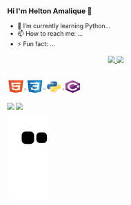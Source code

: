 ### Hi I'm Helton Amalique  👋

- 🌱 I’m currently learning Python...
- 📫 How to reach me: ...
- ⚡ Fun fact: ...



<div align="center">
  <a href="https://github.com/Helton-Amalique">
  <img height="139em" src="https://github-readme-stats.vercel.app/api?username=helton-amalique&show_icons=true&theme=dark&include_all_commits=true&count_private=true"/>
  <img height="139em" src="https://github-readme-stats.vercel.app/api/top-langs/?username=helton-amalique&layout=compact&langs_count=7&theme=dark"/>
</div>
  
  ####
  
<div style="display: inline_block"><br>
  <img align="center" alt="helt-HTML" height="30" width="40" src="https://raw.githubusercontent.com/devicons/devicon/master/icons/html5/html5-original.svg">
  <img align="center" alt="helt-CSS" height="30" width="40" src="https://raw.githubusercontent.com/devicons/devicon/master/icons/css3/css3-original.svg">
  <img align="center" alt="helt-Python" height="30" width="40" src="https://raw.githubusercontent.com/devicons/devicon/master/icons/python/python-original.svg">
  <img align="center" alt="helt-Csharp" height="30" width="40" src="https://raw.githubusercontent.com/devicons/devicon/master/icons/csharp/csharp-original.svg">
</div>
  
  ### 
  
<div> 

  <a href = "mailto:heltonamalique@gmail.com"><img src="https://img.shields.io/badge/-Gmail-%23333?style=for-the-badge&logo=gmail&logoColor=red" target="_blank"></a>
  <a href="https://www.linkedin.com/in/##############" target="_blank">
    <img src="https://img.shields.io/badge/-LinkedIn-%230077B5?style=for-the-badge&logo=linkedin&logoColor=white" target="_blank"></a> 
 
  ![Snake animation](https://github.com/Helton-Amalique/Helton-Amalique/blob/output/github-contribution-grid-snake.svg)
 
</div>
